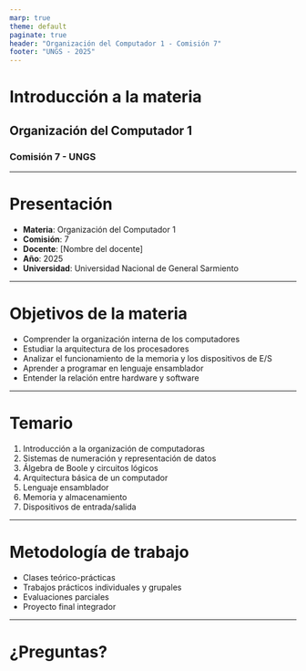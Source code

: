 ```yaml
---
marp: true
theme: default
paginate: true
header: "Organización del Computador 1 - Comisión 7"
footer: "UNGS - 2025"
---
```


<!-- _class: lead -->
# Introducción a la materia
## Organización del Computador 1
### Comisión 7 - UNGS

---

# Presentación

- **Materia**: Organización del Computador 1
- **Comisión**: 7
- **Docente**: [Nombre del docente]
- **Año**: 2025
- **Universidad**: Universidad Nacional de General Sarmiento

---

# Objetivos de la materia

- Comprender la organización interna de los computadores
- Estudiar la arquitectura de los procesadores
- Analizar el funcionamiento de la memoria y los dispositivos de E/S
- Aprender a programar en lenguaje ensamblador
- Entender la relación entre hardware y software

---

# Temario

1. Introducción a la organización de computadoras
2. Sistemas de numeración y representación de datos
3. Álgebra de Boole y circuitos lógicos
4. Arquitectura básica de un computador
5. Lenguaje ensamblador
6. Memoria y almacenamiento
7. Dispositivos de entrada/salida

---

# Metodología de trabajo

- Clases teórico-prácticas
- Trabajos prácticos individuales y grupales
- Evaluaciones parciales
- Proyecto final integrador

---

<!-- _class: lead -->
# ¿Preguntas?